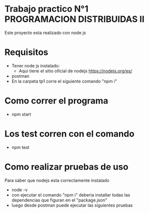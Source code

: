 
# Trabajo practico N°1 PROGRAMACION DISTRIBUIDAS II
Este proyecto esta realizado con  node js

# Requisitos
- Tener node js instalado:
    - Aqui tiene el sitio oficial de nodejs  https://nodejs.org/es/
- postman
- En la carpeta tp1 corre el siguiente comando "npm i"

# Como correr el programa
- npm start
# Los test corren con el comando
- npm test
# Como realizar pruebas de uso
Para saber que nodejs esta correctamente instalado
- node -v
- con ejecutar el comando "npm i" deberia installar todas las dependencias que figuran en el "package.json" 
- luego desde postman puede ejecutar las siguientes pruebas